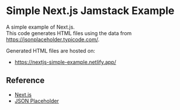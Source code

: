 # Simple Next.js Jamstack Example

A simple example of Next.js.  
This code generates HTML files using the data from https://jsonplaceholder.typicode.com/.

Generated HTML files are hosted on:

- https://nextjs-simple-example.netlify.app/

## Reference

- [Next.js](https://nextjs.org/)
- [JSON Placeholder](https://jsonplaceholder.typicode.com/)